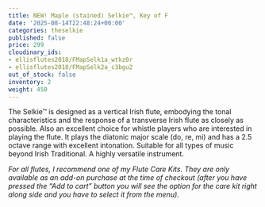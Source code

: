 ```yaml
---
title: NEW! Maple (stained) Selkie™, Key of F
date: '2025-08-14T22:48:24+00:00'
categories: theselkie
published: false
price: 299
cloudinary_ids:
- ellisflutes2018/FMapSelk1a_wtkz0r
- ellisflutes2018/FMapSelk2a_c3bgu2
out_of_stock: false
inventory: 2
weight: 450
---
```


The Selkie™ is designed as a vertical Irish flute, embodying the tonal characteristics and the response of a transverse Irish flute as closely as possible.  Also an excellent choice for whistle players who are interested in playing the flute.   It plays the diatonic major scale (do, re, mi) and has a 2.5 octave range with excellent intonation.  Suitable for all types of music beyond Irish Traditional.  A highly versatile instrument.

*For all flutes, I recommend one of my Flute Care Kits. They are only available as an add-on purchase at the time of checkout (after you have pressed the “Add to cart” button you will see the option for the care kit right along side and you have to select it from the menu).*